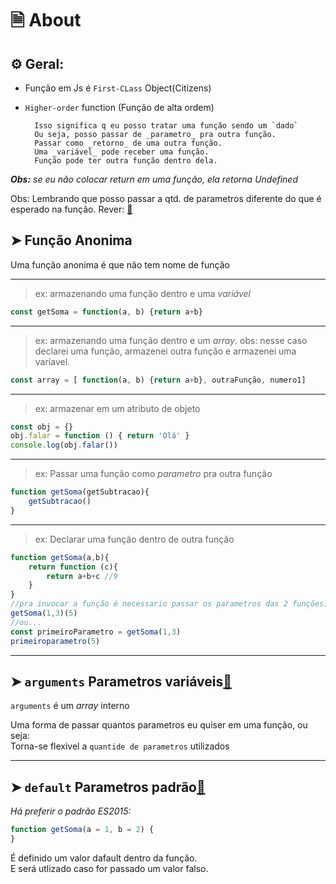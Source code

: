 # 🗎 About
## ⚙️ Geral:

* Função em Js é `First-CLass` Object(Citizens)
* `Higher-order` function (Função de alta ordem)

        Isso significa q eu posso tratar uma função sendo um `dado`
        Ou seja, posso passar de _parametro_ pra outra função.
        Passar como _retorno_ de uma outra função.
        Uma _variável_ pode receber uma função.
        Função pode ter outra função dentro dela.

_**Obs:** se eu não colocar return em uma função, ela retorna *Undefined*_

Obs: Lembrando que posso passar a qtd. de parametros diferente do que é esperado na função. Rever: [🔗](https://github.com/RoniDeringer/curso_web_moderno/blob/master/fundamentos_4/funcoes1.js)
 
## ➤ Função Anonima 

Uma função anonima é que não tem nome de função
___
>ex: armazenando uma função dentro e uma *variável*
~~~~javascript
const getSoma = function(a, b) {return a+b}
~~~~
___
>ex: armazenando uma função dentro e um *array*. obs: nesse caso declarei uma função, armazenei outra função e armazenei uma varíavel.
~~~~javascript
const array = [ function(a, b) {return a+b}, outraFunção, numero1] 
~~~~
___
>ex: armazenar em um atributo de objeto
~~~~javascript
const obj = {}
obj.falar = function () { return 'Olá' }
console.log(obj.falar()) 
~~~~
___
>ex: Passar uma função como *parametro* pra outra função
~~~~javascript
function getSoma(getSubtracao){
    getSubtracao()
}
~~~~
___
>ex: Declarar uma função dentro de outra função
~~~~javascript
function getSoma(a,b){
    return function (c){
        return a+b+c //9
    }
}
//pra invocar a função é necessario passar os parametros das 2 funções:
getSoma(1,3)(5)
//ou...
const primeiroParametro = getSoma(1,3)
primeiroparametro(5)
~~~~


___
## ➤ `arguments` Parametros variáveis[🔗](https://github.com/RoniDeringer/curso_web_moderno/blob/master/funcoes_6/paramsVariaveis.js)

`arguments` é um _array_ interno

Uma forma de passar quantos parametros eu quiser em uma função, ou seja:<br>
Torna-se flexivel a `quantide de parametros` utilizados

___

## ➤ `default` Parametros padrão[🔗](https://github.com/RoniDeringer/curso_web_moderno/blob/master/funcoes_6/paramPadrao.js)

*Há preferir o padrão ES2015:*
~~~~javascript
function getSoma(a = 1, b = 2) {
} 
~~~~

É definido um valor dafault dentro da função. <br> 
E será utlizado caso for passado um valor falso.




